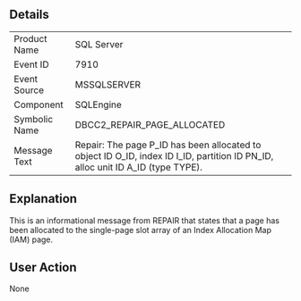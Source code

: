  
## Details  
  
|||  
|-|-|  
|Product Name|SQL Server|  
|Event ID|7910|  
|Event Source|MSSQLSERVER|  
|Component|SQLEngine|  
|Symbolic Name|DBCC2\_REPAIR\_PAGE\_ALLOCATED|  
|Message Text|Repair: The page P\_ID has been allocated to object ID O\_ID, index ID I\_ID, partition ID PN\_ID, alloc unit ID A\_ID \(type TYPE\).|  
  
## Explanation  
This is an informational message from REPAIR that states that a page has been allocated to the single\-page slot array of an Index Allocation Map \(IAM\) page.  
  
## User Action  
None  
  

